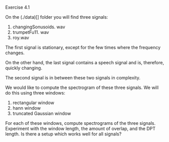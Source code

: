 Exercise 4.1

On the (./data)[] folder you will find three signals:

1. changingSonusoids. wav
2. trumpetFu11. wav
3. roy.wav

The first signal is stationary, except for the few times where the frequency changes. 

On the other hand, the last signal contains a speech signal and is, therefore, quickly changing. 

The second signal is in between these two signals in complexity.

We would like to compute the spectrogram of these three signals. We will do this using three windows: 

1. rectangular window
2. hann window
3. truncated Gaussian window

For each of these windows, compute spectrograms of the three signals. Experiment with the window length, the amount of overlap, and the DPT length. Is there a setup which works well for all signals?
